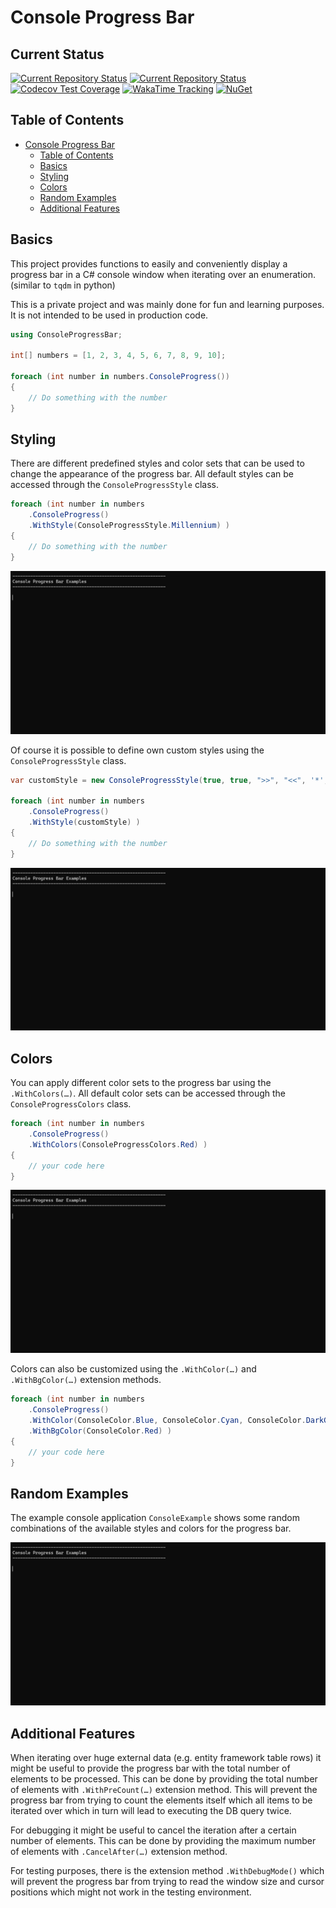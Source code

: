 # Console Progress Bar

## Current Status

[![Current Repository Status](https://github.com/3rikF/ConsoleProgress/actions/workflows/dotnet-desktop.yml/badge.svg)](https://github.com/3rikF/ConsoleProgress/actions) 
[![Current Repository Status](https://github.com/3rikF/ConsoleProgress/actions/workflows/dotnet-linux.yml/badge.svg)](https://github.com/3rikF/ConsoleProgress/actions) 
[![Codecov Test Coverage](https://codecov.io/gh/3rikF/ConsoleProgress/graph/badge.svg?token=6DBLGNQC73)](https://codecov.io/gh/3rikF/ConsoleProgress) 
[![WakaTime Tracking](https://wakatime.com/badge/user/ccce5eac-49f0-481f-998c-1183a3cd0b18/project/22dc24f9-97a1-4b21-a674-e2b3a8c44b91.svg?Style=flat)](https://wakatime.com/badge/user/ccce5eac-49f0-481f-998c-1183a3cd0b18/project/22dc24f9-97a1-4b21-a674-e2b3a8c44b91)
[![NuGet](https://img.shields.io/nuget/v/ErikForwerk.ConsoleTools.ProgressBar.svg)](https://www.nuget.org/packages/ErikForwerk.ConsoleTools.ProgressBar/)

## Table of Contents
- [Console Progress Bar](#console-progress-bar)
	- [Table of Contents](#table-of-contents)
	- [Basics](#basics)
	- [Styling](#styling)
	- [Colors](#colors)
	- [Random Examples](#random-examples)
	- [Additional Features](#additional-features)

## Basics

This project provides functions to easily and conveniently display a progress bar in a C# console window when iterating over an enumeration. (similar to `tqdm` in python)

This is a private project and was mainly done for fun and learning purposes. It is not intended to be used in production code.

```csharp
using ConsoleProgressBar;

int[] numbers = [1, 2, 3, 4, 5, 6, 7, 8, 9, 10];

foreach (int number in numbers.ConsoleProgress())
{
	// Do something with the number
}
```

## Styling

There are different predefined styles and color sets that can be used to change the appearance of the progress bar. All default styles can be accessed through the `ConsoleProgressStyle` class.

```csharp
foreach (int number in numbers
	.ConsoleProgress()
	.WithStyle(ConsoleProgressStyle.Millennium) )
{
	// Do something with the number
}
```

![Default Styles Example GIF](https://raw.githubusercontent.com/3rikF/ConsoleProgress/main/Readme/1_default_styles.gif)

Of course it is possible to define own custom styles using the `ConsoleProgressStyle` class.

```csharp
var customStyle = new ConsoleProgressStyle(true, true, ">>", "<<", '*', '#', FractionsSets.AnimationCircle),

foreach (int number in numbers
	.ConsoleProgress()
	.WithStyle(customStyle) )
{
	// Do something with the number
}
```
![Custom Styles Example GIF](https://raw.githubusercontent.com/3rikF/ConsoleProgress/main/Readme/2_custom_styles.gif)

## Colors

You can apply different color sets to the progress bar using the `.WithColors(…)`. All default color sets can be accessed through the `ConsoleProgressColors` class.

```csharp
foreach (int number in numbers
	.ConsoleProgress()
	.WithColors(ConsoleProgressColors.Red) )
{
	// your code here
}
```

![Default Colors Example GIF](https://raw.githubusercontent.com/3rikF/ConsoleProgress/main/Readme/3_default_colors.gif)

Colors can also be customized using the `.WithColor(…)` and `.WithBgColor(…)` extension methods.

```csharp
foreach (int number in numbers
	.ConsoleProgress()
	.WithColor(ConsoleColor.Blue, ConsoleColor.Cyan, ConsoleColor.DarkGray)
	.WithBgColor(ConsoleColor.Red) )
{
	// your code here
}
```

## Random Examples

The example console application `ConsoleExample` shows some random combinations of the available styles and colors for the progress bar.

![Default Colors Example GIF](https://raw.githubusercontent.com/3rikF/ConsoleProgress/main/Readme/4_random_examples.gif)

## Additional Features

When iterating over huge external data (e.g. entity framework table rows) it might be useful to provide the progress bar with the total number of elements to be processed. This can be done by providing the total number of elements with `.WithPreCount(…)` extension method.
This will prevent the progress bar from trying to count the elements itself which all items to be iterated over which in turn will lead to executing the DB query twice.

For debugging it might be useful to cancel the iteration after a certain number of elements. This can be done by providing the maximum number of elements with `.CancelAfter(…)` extension method.

For testing purposes, there is the extension method `.WithDebugMode()` which will prevent the progress bar from trying to read the window size and cursor positions which might not work in the testing environment.
